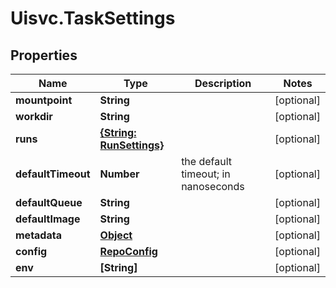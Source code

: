 # Uisvc.TaskSettings

## Properties

Name | Type | Description | Notes
------------ | ------------- | ------------- | -------------
**mountpoint** | **String** |  | [optional] 
**workdir** | **String** |  | [optional] 
**runs** | [**{String: RunSettings}**](RunSettings.md) |  | [optional] 
**defaultTimeout** | **Number** | the default timeout; in nanoseconds | [optional] 
**defaultQueue** | **String** |  | [optional] 
**defaultImage** | **String** |  | [optional] 
**metadata** | [**Object**](.md) |  | [optional] 
**config** | [**RepoConfig**](RepoConfig.md) |  | [optional] 
**env** | **[String]** |  | [optional] 


